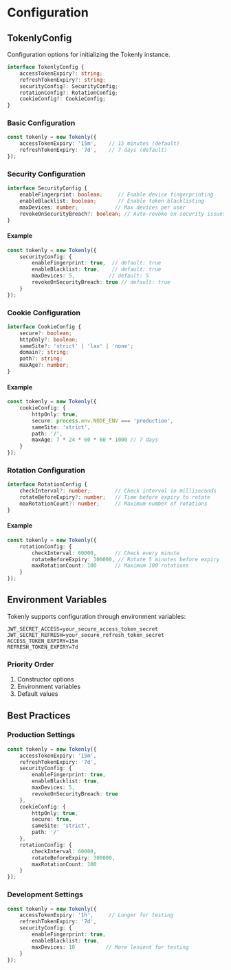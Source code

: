 # Configuration

## TokenlyConfig

Configuration options for initializing the Tokenly instance.

```typescript
interface TokenlyConfig {
    accessTokenExpiry?: string;
    refreshTokenExpiry?: string;
    securityConfig?: SecurityConfig;
    rotationConfig?: RotationConfig;
    cookieConfig?: CookieConfig;
}
```

### Basic Configuration

```typescript
const tokenly = new Tokenly({
    accessTokenExpiry: '15m',    // 15 minutes (default)
    refreshTokenExpiry: '7d',    // 7 days (default)
});
```

### Security Configuration

```typescript
interface SecurityConfig {
    enableFingerprint: boolean;     // Enable device fingerprinting
    enableBlacklist: boolean;       // Enable token blacklisting
    maxDevices: number;            // Max devices per user
    revokeOnSecurityBreach?: boolean; // Auto-revoke on security issues
}
```

#### Example
```typescript
const tokenly = new Tokenly({
    securityConfig: {
        enableFingerprint: true,  // default: true
        enableBlacklist: true,    // default: true
        maxDevices: 5,           // default: 5
        revokeOnSecurityBreach: true // default: true
    }
});
```

### Cookie Configuration

```typescript
interface CookieConfig {
    secure?: boolean;
    httpOnly?: boolean;
    sameSite?: 'strict' | 'lax' | 'none';
    domain?: string;
    path?: string;
    maxAge?: number;
}
```

#### Example
```typescript
const tokenly = new Tokenly({
    cookieConfig: {
        httpOnly: true,
        secure: process.env.NODE_ENV === 'production',
        sameSite: 'strict',
        path: '/',
        maxAge: 7 * 24 * 60 * 60 * 1000 // 7 days
    }
});
```

### Rotation Configuration

```typescript
interface RotationConfig {
    checkInterval?: number;        // Check interval in milliseconds
    rotateBeforeExpiry?: number;   // Time before expiry to rotate
    maxRotationCount?: number;     // Maximum number of rotations
}
```

#### Example
```typescript
const tokenly = new Tokenly({
    rotationConfig: {
        checkInterval: 60000,      // Check every minute
        rotateBeforeExpiry: 300000, // Rotate 5 minutes before expiry
        maxRotationCount: 100      // Maximum 100 rotations
    }
});
```

## Environment Variables

Tokenly supports configuration through environment variables:

```env
JWT_SECRET_ACCESS=your_secure_access_token_secret
JWT_SECRET_REFRESH=your_secure_refresh_token_secret
ACCESS_TOKEN_EXPIRY=15m
REFRESH_TOKEN_EXPIRY=7d
```

### Priority Order

1. Constructor options
2. Environment variables
3. Default values

## Best Practices

### Production Settings
```typescript
const tokenly = new Tokenly({
    accessTokenExpiry: '15m',
    refreshTokenExpiry: '7d',
    securityConfig: {
        enableFingerprint: true,
        enableBlacklist: true,
        maxDevices: 5,
        revokeOnSecurityBreach: true
    },
    cookieConfig: {
        httpOnly: true,
        secure: true,
        sameSite: 'strict',
        path: '/'
    },
    rotationConfig: {
        checkInterval: 60000,
        rotateBeforeExpiry: 300000,
        maxRotationCount: 100
    }
});
```

### Development Settings
```typescript
const tokenly = new Tokenly({
    accessTokenExpiry: '1h',     // Longer for testing
    refreshTokenExpiry: '7d',
    securityConfig: {
        enableFingerprint: true,
        enableBlacklist: true,
        maxDevices: 10          // More lenient for testing
    }
});
```